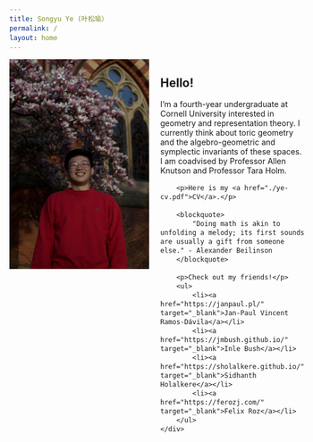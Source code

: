 ```yaml
---
title: Songyu Ye (叶松瑜）
permalink: /
layout: home
---
```


<div style="display: flex; align-items: flex-start;">
    <img src="./me-in-red.jpeg" width="250" height="auto" style="margin-right: 20px; float: left;" alt="Profile Picture" />
    <div>
        <h2>Hello!</h2>
        <p>I’m a fourth-year undergraduate at Cornell University interested in geometry and representation theory. I currently think about toric geometry and the algebro-geometric and symplectic invariants of these spaces. I am coadvised by Professor Allen Knutson and Professor Tara Holm.</p>
        
        <p>Here is my <a href="./ye-cv.pdf">CV</a>.</p>
        
        <blockquote>
            "Doing math is akin to unfolding a melody; its first sounds are usually a gift from someone else." - Alexander Beilinson
        </blockquote>
        
        <p>Check out my friends!</p>
        <ul>
            <li><a href="https://janpaul.pl/" target="_blank">Jan-Paul Vincent Ramos-Dávila</a></li>
            <li><a href="https://jmbush.github.io/" target="_blank">Inle Bush</a></li>
            <li><a href="https://sholalkere.github.io/" target="_blank">Sidhanth Holalkere</a></li>
            <li><a href="https://ferozj.com/" target="_blank">Felix Roz</a></li>
        </ul>
    </div>
</div>
